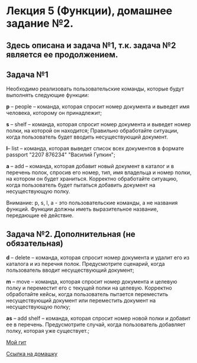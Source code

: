 # Лекция 5 (Функции), домашнее задание №2.
## Здесь описана и задача №1, т.к. задача №2 является ее продолжением.
## Задача №1
Необходимо реализовать пользовательские команды, которые будут выполнять следующие функции:

**p** – people – команда, которая спросит номер документа и выведет имя человека, которому он принадлежит;

**s** – shelf – команда, которая спросит номер документа и выведет номер полки, на которой он находится; 
Правильно обработайте ситуации, когда пользователь будет вводить несуществующий документ.

**l**– list – команда, которая выведет список всех документов в формате passport "2207 876234" "Василий Гупкин";

**a** – add – команда, которая добавит новый документ в каталог и в перечень полок, спросив его номер, тип, имя владельца и номер полки, на котором он будет храниться. Корректно обработайте ситуацию, когда пользователь будет пытаться добавить документ на несуществующую полку.

Внимание: p, s, l, a - это пользовательские команды, а не названия функций. Функции должны иметь выразительное название, передающие её действие.

## Задача №2. Дополнительная (не обязательная)
**d** – delete – команда, которая спросит номер документа и удалит его из каталога и из перечня полок. Предусмотрите сценарий, когда пользователь вводит несуществующий документ;

**m** – move – команда, которая спросит номер документа и целевую полку и переместит его с текущей полки на целевую. Корректно обработайте кейсы, когда пользователь пытается переместить несуществующий документ или переместить документ на несуществующую полку;

**as** – add shelf – команда, которая спросит номер новой полки и добавит ее в перечень. Предусмотрите случай, когда пользователь добавляет полку, которая уже существует.;


[Мой гит](https://github.com/Suspend85)

[Ссылка на домашку](https://github.com/netology-code/py-homeworks-basic/tree/master/5.functions)



